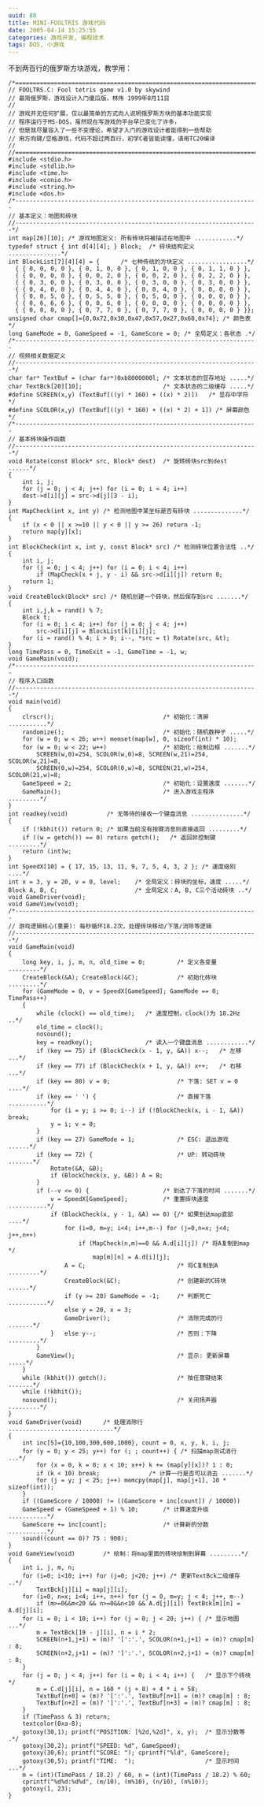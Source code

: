 ```yaml
---
uuid: 88
title: MINI-FOOLTRIS 游戏代码
date: 2005-04-14 15:25:55
categories: 游戏开发, 编程技术
tags: DOS, 小游戏
---
```

不到两百行的俄罗斯方块游戏，教学用：

    /*=====================================================================
    // FOOLTRS.C: Fool tetris game v1.0 by skywind
    // 最简俄罗斯，游戏设计入门傻瓜版，林伟 1999年8月11日
    //
    // 游戏并无任何扩展，仅以最简单的方式向人说明俄罗斯方块的基本功能实现
    // 程序运行于MS-DOS，虽然现在写游戏的平台早已变化了许多，
    // 但是我尽量容入了一些不变理论，希望才入门的游戏设计者能得到一些帮助
    // 用方向键/空格游戏，代码不超过两百行，初学C者皆能读懂，请用TC20编译
    //
    //=====================================================================*/
    #include <stdio.h>
    #include <stdlib.h>
    #include <time.h>
    #include <conio.h>
    #include <string.h>
    #include <dos.h>
    /*---------------------------------------------------------------------
    // 基本定义：地图和砖块
    //---------------------------------------------------------------------*/
    int map[26][10]; /* 游戏地图定义: 所有砖块将被描述在地图中 ............*/
    typedef struct { int d[4][4]; } Block;  /* 砖块结构定义 ...............*/
    int BlockList[7][4][4] = {      /* 七种传统的方块定义 .................*/
      { { 0, 0, 0, 0 }, { 0, 1, 0, 0 }, { 0, 1, 0, 0 }, { 0, 1, 1, 0 } },
      { { 0, 0, 0, 0 }, { 0, 0, 2, 0 }, { 0, 0, 2, 0 }, { 0, 2, 2, 0 } },
      { { 0, 3, 0, 0 }, { 0, 3, 0, 0 }, { 0, 3, 0, 0 }, { 0, 3, 0, 0 } },
      { { 0, 4, 0, 0 }, { 0, 4, 4, 0 }, { 0, 0, 4, 0 }, { 0, 0, 0, 0 } },
      { { 0, 0, 5, 0 }, { 0, 5, 5, 0 }, { 0, 5, 0, 0 }, { 0, 0, 0, 0 } },
      { { 0, 6, 6, 6 }, { 0, 0, 6, 0 }, { 0, 0, 0, 0 }, { 0, 0, 0, 0 } },
      { { 0, 0, 0, 0 }, { 0, 7, 7, 0 }, { 0, 7, 7, 0 }, { 0, 0, 0, 0 } }};
    unsigned char cmap[]={0,0x72,0x30,0x47,0x57,0x27,0x60,0x74}; /* 颜色表 */
    long GameMode = 0, GameSpeed = -1, GameScore = 0; /* 全局定义：各状态 .*/
    /*---------------------------------------------------------------------
    // 视频相关数据定义
    //---------------------------------------------------------------------*/
    char far* TextBuf = (char far*)0xb8000000l; /* 文本状态的显存地址 .....*/
    char TextBck[20][10];                       /* 文本状态的二级缓存 .....*/
    #define SCREEN(x,y) (TextBuf[((y) * 160) + ((x) * 2)])   /* 显存中字符 */
    #define SCOLOR(x,y) (TextBuf[((y) * 160) + ((x) * 2) + 1]) /* 屏幕颜色 */
    /*---------------------------------------------------------------------
    // 基本砖块操作函数
    //---------------------------------------------------------------------*/
    void Rotate(const Block* src, Block* dest)  /* 旋转砖块src到dest ......*/
    {
        int i, j;
        for (j = 0; j < 4; j++) for (i = 0; i < 4; i++)
        dest->d[i][j] = src->d[j][3 - i];
    }
    int MapCheck(int x, int y) /* 检测地图中某坐标是否有砖块 ..............*/
    {
        if (x < 0 || x >=10 || y < 0 || y >= 26) return -1;
        return map[y][x];
    }
    int BlockCheck(int x, int y, const Block* src) /* 检测砖块位置合法性 ..*/
    {
        int i, j;
        for (j = 0; j < 4; j++) for (i = 0; i < 4; i++)
            if (MapCheck(x + j, y - i) && src->d[i][j]) return 0;
        return 1;
    }
    void CreateBlock(Block* src) /* 随机创建一个砖块，然后保存到src .......*/
    {
        int i,j,k = rand() % 7;
        Block t;
        for (i = 0; i < 4; i++) for (j = 0; j < 4; j++)
            src->d[i][j] = BlockList[k][i][j];
        for (i = rand() % 4; i > 0; i--, *src = t) Rotate(src, &t);
    }
    long TimePass = 0, TimeExit = -1, GameTime = -1, w;
    void GameMain(void);
    /*---------------------------------------------------------------------
    // 程序入口函数
    //---------------------------------------------------------------------*/
    void main(void)
    {
        clrscr();                               /* 初始化：清屏 ...........*/
        randomize();                            /* 初始化：随机数种子 .....*/
        for (w = 0; w < 26; w++) memset(map[w], 0, sizeof(int) * 10);
        for (w = 0; w < 22; w++)                /* 初始化：绘制边框 .......*/
            SCREEN(w,0)=254, SCOLOR(w,0)=8, SCREEN(w,21)=254, SCOLOR(w,21)=8,
            SCREEN(0,w)=254, SCOLOR(0,w)=8, SCREEN(21,w)=254, SCOLOR(21,w)=8;
        GameSpeed = 2;                          /* 初始化：设置速度 .......*/
        GameMain();                             /* 进入游戏主程序 .........*/
    }
    int readkey(void)           /* 无等待的接收一个键盘消息 ...............*/
    {
        if (!kbhit()) return 0; /* 如果当前没有按键消息则直接返回 .........*/
        if ((w = getch()) == 0) return getch();   /* 返回非控制键 .........*/
        return (int)w;
    }
    int SpeedX[10] = { 17, 15, 13, 11, 9, 7, 5, 4, 3, 2 }; /* 速度级别 ....*/
    int x = 3, y = 20, v = 0, level;    /* 全局定义：砖块的坐标，速度 .....*/
    Block A, B, C;                      /* 全局定义：A, B, C三个活动砖块 ..*/
    void GameDriver(void);
    void GameView(void);
    /*---------------------------------------------------------------------
    // 游戏逻辑核心(重要): 每秒循环18.2次，处理砖块移动/下落/消除等逻辑
    //---------------------------------------------------------------------*/
    void GameMain(void)
    {
        long key, i, j, m, n, old_time = 0;         /* 定义各变量 .........*/
        CreateBlock(&A); CreateBlock(&C);           /* 初始化砖块 .........*/
        for (GameMode = 0, v = SpeedX[GameSpeed]; GameMode == 0; TimePass++)
        {
            while (clock() == old_time);   /* 速度控制，clock()为 18.2Hz ..*/
            old_time = clock();
            nosound();
            key = readkey();               /* 读入一个键盘消息 ............*/
            if (key == 75) if (BlockCheck(x - 1, y, &A)) x--;   /* 左移 ...*/
            if (key == 77) if (BlockCheck(x + 1, y, &A)) x++;   /* 右移 ...*/
            if (key == 80) v = 0;                   /* 下落: SET v = 0 ....*/
            if (key == ' ') {                       /* 直接下落 ...........*/
                for (i = y; i >= 0; i--) if (!BlockCheck(x, i - 1, &A)) break;
                y = i; v = 0;
            }
            if (key == 27) GameMode = 1;            /* ESC: 退出游戏 ......*/
            if (key == 72) {                        /* UP: 转动砖块 .......*/
                Rotate(&A, &B);
                if (BlockCheck(x, y, &B)) A = B;
            }
            if (--v <= 0) {                     /* 到达了下落的时间 .......*/
                v = SpeedX[GameSpeed];          /* 重置砖块速度 ...........*/
                if (BlockCheck(x, y - 1, &A) == 0) {/* 如果到达map底部 ....*/
                    for (i=0, m=y; i<4; i++,m--) for (j=0,n=x; j<4; j++,n++)
                        if (MapCheck(n,m)==0 && A.d[i][j]) /* 将A复制到map */
                            map[m][n] = A.d[i][j];
                    A = C;                          /* 将C复制到A .........*/
                    CreateBlock(&C);                /* 创建新的C砖块 ......*/
                    if (y >= 20) GameMode = -1;     /* 判断死亡 ...........*/
                    else y = 20, x = 3;
                    GameDriver();                   /* 消除完成的行 .......*/
                }   else y--;                       /* 否则：下降 .........*/
            }
            GameView();                             /* 显示: 更新屏幕 .....*/
        }
        while (kbhit()) getch();                    /* 按任意键结束 .......*/
        while (!kbhit());
        nosound();                                  /* 关闭扬声器 .........*/
    }
    void GameDriver(void)      /* 处理消除行 ..............................*/
    {
        int inc[5]={10,100,300,600,1000}, count = 0, x, y, k, i, j;
        for (y = 0; y < 25; y++) for (; ; count++) { /* 扫描map测试消行 ...*/
            for (x = 0, k = 0; x < 10; x++) k += (map[y][x])? 1 : 0;
            if (k < 10) break;              /* 计算一行是否可以消去 .......*/
            for (j = y; j < 25; j++) memcpy(map[j], map[j+1], 10 * sizeof(int));
        }
        if ((GameScore / 10000) != ((GameScore + inc[count]) / 10000))
        GameSpeed = (GameSpeed + 1) % 10;       /* 计算速度升级 ...........*/
        GameScore += inc[count];                /* 计算新的分数 ...........*/
        sound((count == 0)? 75 : 900);
    }
    void GameView(void)        /* 绘制：将map里面的砖块绘制到屏幕 .........*/
    {
        int i, j, m, n;
        for (i=0; i<10; i++) for (j=0; j<20; j++) /* 更新TextBck二级缓存 ..*/
            TextBck[j][i] = map[j][i];
        for (i=0, n=x; i<4; i++, n++) for (j = 0, m=y; j < 4; j++, m--)
            if (m>=0&&m<20 && n>=0&&n<10 && A.d[j][i]) TextBck[m][n] = A.d[j][i];
        for (i = 0; i < 10; i++) for (j = 0; j < 20; j++) { /* 显示地图 ...*/
            m = TextBck[19 - j][i], n = i * 2;
            SCREEN(n+1,j+1) = (m)? '[':'.', SCOLOR(n+1,j+1) = (m)? cmap[m] : 8;
            SCREEN(n+2,j+1) = (m)? ']':'.', SCOLOR(n+2,j+1) = (m)? cmap[m] : 8;
        }
        for (j = 0; j < 4; j++) for (i = 0; i < 4; i++) {   /* 显示下个砖块*/
            m = C.d[j][i], n = 160 * (j + 8) + 4 * i + 58;
            TextBuf[n+0] = (m)? '[':'.', TextBuf[n+1] = (m)? cmap[m] : 8;
            TextBuf[n+2] = (m)? ']':'.', TextBuf[n+3] = (m)? cmap[m] : 8;
        }
        if (TimePass & 3) return;
        textcolor(0xa-8);
        gotoxy(30,1); printf("POSITION: [%2d,%2d]", x, y);  /* 显示分数等 .*/
        gotoxy(30,2); printf("SPEED: %d", GameSpeed);
        gotoxy(30,6); printf("SCORE: "); cprintf("%ld", GameScore);
        gotoxy(30,5); printf("TIME:  ");                    /* 显示时间 ...*/
        m = (int)(TimePass / 18.2) / 60, n = (int)(TimePass / 18.2) % 60;
        cprintf("%d%d:%d%d", (m/10), (m%10), (n/10), (n%10));
        gotoxy(1, 23);
    }

